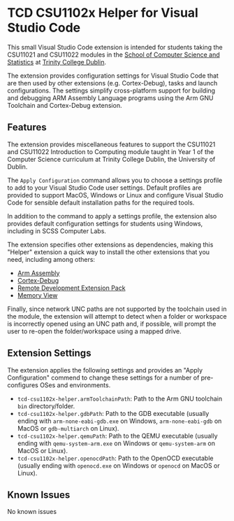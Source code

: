 # TCD CSU1102x Helper for Visual Studio Code

This small Visual Studio Code extension is intended for students taking the CSU11021 and CSU11022 modules in the [School of Computer Science and Statistics](https://www.scss.tcd.ie) at [Trinity College Dublin](https://www.tcd.ie).

The extension provides configuration settings for Visual Studio Code that are then used by other extensions (e.g. Cortex-Debug), tasks and launch configurations. The settings simplify cross-platform support for building and debugging ARM Assembly Language programs using the Arm GNU Toolchain and Cortex-Debug extension.

## Features

The extension provides miscellaneous features to support the CSU11021 and CSU11022 Introduction to Computing module taught in Year 1 of the Computer Science curriculum at Trinity College Dublin, the University of Dublin.

The `Apply Configuration` command allows you to choose a settings profile to add to your Visual Studio Code user settings. Default profiles are provided to support MacOS, Windows or Linux and configure Visual Studio Code for sensible default installation paths for the required tools.

In addition to the command to apply a settings profile, the extension also provides default configuration settings for students using Windows, including in SCSS Computer Labs.

The extension specifies other extensions as dependencies, making this "Helper" extension a quick way to install the other extensions that you need, including among others:

* [Arm Assembly](https://marketplace.visualstudio.com/items?itemName=dan-c-underwood.arm)
* [Cortex-Debug](https://marketplace.visualstudio.com/items?itemName=marus25.cortex-debug)
* [Remote Development Extension Pack](https://marketplace.visualstudio.com/items?itemName=ms-vscode-remote.vscode-remote-extensionpack)
* [Memory View](https://marketplace.visualstudio.com/items?itemName=mcu-debug.memory-view)

Finally, since network UNC paths are not supported by the toolchain used in the module, the extension will attempt to detect when a folder or workspace is incorrectly opened using an UNC path and, if possible, will prompt the user to re-open the folder/workspace using a mapped drive.

## Extension Settings

The extension applies the following settings and provides an "Apply Configuration" commend to change these settings for a number of pre-configures OSes and environments.

* `tcd-csu1102x-helper.armToolchainPath`: Path to the Arm GNU toolchain `bin` directory/folder.
* `tcd-csu1102x-helper.gdbPath`: Path to the GDB executable (usually ending with `arm-none-eabi-gdb.exe` on Windows, `arm-none-eabi-gdb` on MacOS or `gdb-multiarch` on Linux).
* `tcd-csu1102x-helper.qemuPath`: Path to the QEMU executable (usually ending with `qemu-system-arm.exe` on Windows or `qemu-system-arm` on MacOS or Linux).
* `tcd-csu1102x-helper.openocdPath`: Path to the OpenOCD executable (usually ending with `openocd.exe` on Windows or `openocd` on MacOS or Linux).

## Known Issues

No known issues
